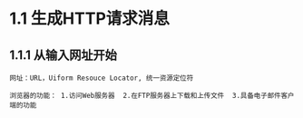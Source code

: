 # 1.1 生成HTTP请求消息

## 1.1.1 从输入网址开始
    网址：URL，Uiform Resouce Locator, 统一资源定位符
  
    浏览器的功能： 1.访问Web服务器  2.在FTP服务器上下载和上传文件  3.具备电子邮件客户端的功能
  
  
